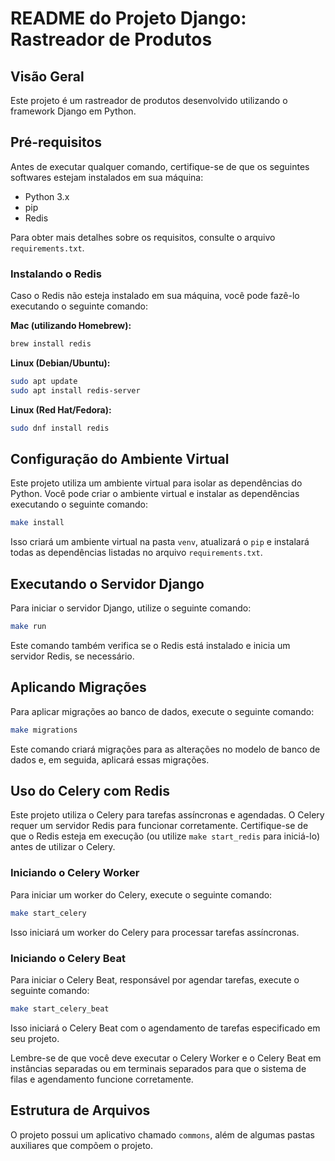 # README do Projeto Django: Rastreador de Produtos

## Visão Geral

Este projeto é um rastreador de produtos desenvolvido utilizando o framework Django em Python.

## Pré-requisitos

Antes de executar qualquer comando, certifique-se de que os seguintes softwares estejam instalados em sua máquina:

- Python 3.x
- pip
- Redis

Para obter mais detalhes sobre os requisitos, consulte o arquivo `requirements.txt`.

### Instalando o Redis

Caso o Redis não esteja instalado em sua máquina, você pode fazê-lo executando o seguinte comando:

**Mac (utilizando Homebrew):**

```bash
brew install redis
```

**Linux (Debian/Ubuntu):**

```bash
sudo apt update
sudo apt install redis-server
```

**Linux (Red Hat/Fedora):**

```bash
sudo dnf install redis
```

## Configuração do Ambiente Virtual

Este projeto utiliza um ambiente virtual para isolar as dependências do Python. Você pode criar o ambiente virtual e instalar as dependências executando o seguinte comando:

```bash
make install
```

Isso criará um ambiente virtual na pasta `venv`, atualizará o `pip` e instalará todas as dependências listadas no arquivo `requirements.txt`.

## Executando o Servidor Django

Para iniciar o servidor Django, utilize o seguinte comando:

```bash
make run
```

Este comando também verifica se o Redis está instalado e inicia um servidor Redis, se necessário.

## Aplicando Migrações

Para aplicar migrações ao banco de dados, execute o seguinte comando:

```bash
make migrations
```

Este comando criará migrações para as alterações no modelo de banco de dados e, em seguida, aplicará essas migrações.

## Uso do Celery com Redis

Este projeto utiliza o Celery para tarefas assíncronas e agendadas. O Celery requer um servidor Redis para funcionar corretamente. Certifique-se de que o Redis esteja em execução (ou utilize `make start_redis` para iniciá-lo) antes de utilizar o Celery.

### Iniciando o Celery Worker

Para iniciar um worker do Celery, execute o seguinte comando:

```bash
make start_celery
```

Isso iniciará um worker do Celery para processar tarefas assíncronas.

### Iniciando o Celery Beat

Para iniciar o Celery Beat, responsável por agendar tarefas, execute o seguinte comando:

```bash
make start_celery_beat
```

Isso iniciará o Celery Beat com o agendamento de tarefas especificado em seu projeto.

Lembre-se de que você deve executar o Celery Worker e o Celery Beat em instâncias separadas ou em terminais separados para que o sistema de filas e agendamento funcione corretamente.

## Estrutura de Arquivos

O projeto possui um aplicativo chamado `commons`, além de algumas pastas auxiliares que compõem o projeto.